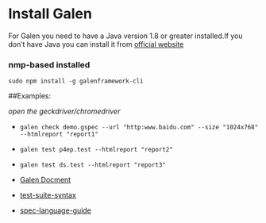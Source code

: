# Install Galen
For Galen you need to have a Java version 1.8 or greater installed.If you don’t have Java you can install it from [official website](https://www.java.com/en/download/help/download_options.xml)

### nmp-based installed
```sudo npm install -g galenframework-cli```

 

##Examples:

_open the geckdriver/chromedriver_
  
* `galen check demo.gspec --url "http:www.baidu.com" --size "1024x768" --htmlreport "report1"`
* `galen test p4ep.test --htmlreport "report2"`
* `galen test ds.test --htmlreport "report3"`

* [Galen Docment](http://galenframework.com/docs/all/)
* [test-suite-syntax](http://galenframework.com/docs/reference-galen-test-suite-syntax/)
* [spec-language-guide](http://galenframework.com/docs/reference-galen-spec-language-guide/)
